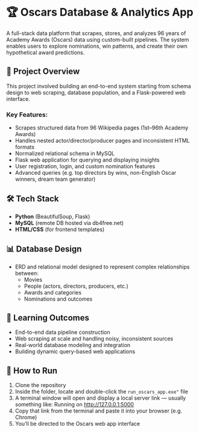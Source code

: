 # 🏆 Oscars Database & Analytics App

A full-stack data platform that scrapes, stores, and analyzes 96 years of Academy Awards (Oscars) data using custom-built pipelines. The system enables users to explore nominations, win patterns, and create their own hypothetical award predictions.

## 📌 Project Overview

This project involved building an end-to-end system starting from schema design to web scraping, database population, and a Flask-powered web interface.

### Key Features:
- Scrapes structured data from 96 Wikipedia pages (1st–96th Academy Awards)
- Handles nested actor/director/producer pages and inconsistent HTML formats
- Normalized relational schema in MySQL
- Flask web application for querying and displaying insights
- User registration, login, and custom nomination features
- Advanced queries (e.g. top directors by wins, non-English Oscar winners, dream team generator)

## 🛠️ Tech Stack

- **Python** (BeautifulSoup, Flask)
- **MySQL** (remote DB hosted via db4free.net)
- **HTML/CSS** (for frontend templates)

## 📊 Database Design

- ERD and relational model designed to represent complex relationships between:
  - Movies
  - People (actors, directors, producers, etc.)
  - Awards and categories
  - Nominations and outcomes

## 🧠 Learning Outcomes

- End-to-end data pipeline construction
- Web scraping at scale and handling noisy, inconsistent sources
- Real-world database modeling and integration
- Building dynamic query-based web applications

## 🚀 How to Run

1. Clone the repository
2. Inside the folder, locate and double-click the `run_oscars_app.exe"` file
3. A terminal window will open and display a local server link — usually something like: Running on http://127.0.0.1:5000
4. Copy that link from the terminal and paste it into your browser (e.g. Chrome)
5. You’ll be directed to the Oscars web app interface
